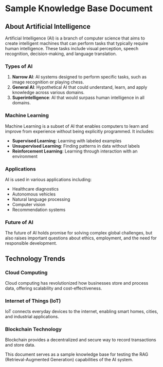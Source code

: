 # Sample Knowledge Base Document

## About Artificial Intelligence

Artificial Intelligence (AI) is a branch of computer science that aims to create intelligent machines that can perform tasks that typically require human intelligence. These tasks include visual perception, speech recognition, decision-making, and language translation.

### Types of AI

1. **Narrow AI**: AI systems designed to perform specific tasks, such as image recognition or playing chess.
2. **General AI**: Hypothetical AI that could understand, learn, and apply knowledge across various domains.
3. **Superintelligence**: AI that would surpass human intelligence in all domains.

### Machine Learning

Machine Learning is a subset of AI that enables computers to learn and improve from experience without being explicitly programmed. It includes:

- **Supervised Learning**: Learning with labeled examples
- **Unsupervised Learning**: Finding patterns in data without labels  
- **Reinforcement Learning**: Learning through interaction with an environment

### Applications

AI is used in various applications including:
- Healthcare diagnostics
- Autonomous vehicles
- Natural language processing
- Computer vision
- Recommendation systems

### Future of AI

The future of AI holds promise for solving complex global challenges, but also raises important questions about ethics, employment, and the need for responsible development.

## Technology Trends

### Cloud Computing
Cloud computing has revolutionized how businesses store and process data, offering scalability and cost-effectiveness.

### Internet of Things (IoT)
IoT connects everyday devices to the internet, enabling smart homes, cities, and industrial applications.

### Blockchain Technology
Blockchain provides a decentralized and secure way to record transactions and store data.

This document serves as a sample knowledge base for testing the RAG (Retrieval-Augmented Generation) capabilities of the AI system.